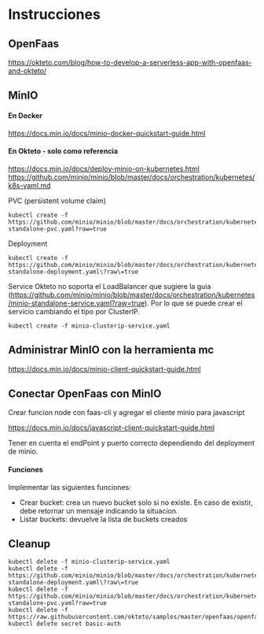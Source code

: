 # Instrucciones

## OpenFaas
https://okteto.com/blog/how-to-develop-a-serverless-app-with-openfaas-and-okteto/

## MinIO

#### En Docker
https://docs.min.io/docs/minio-docker-quickstart-guide.html

#### En Okteto - solo como referencia
https://docs.min.io/docs/deploy-minio-on-kubernetes.html
https://github.com/minio/minio/blob/master/docs/orchestration/kubernetes/k8s-yaml.md

PVC (persistent volume claim)
```
kubectl create -f https://github.com/minio/minio/blob/master/docs/orchestration/kubernetes/minio-standalone-pvc.yaml?raw=true
```

Deployment
```
kubectl create -f https://github.com/minio/minio/blob/master/docs/orchestration/kubernetes/minio-standalone-deployment.yaml\?raw\=true
```

Service
Okteto no soporta el LoadBalancer que sugiere la guia (https://github.com/minio/minio/blob/master/docs/orchestration/kubernetes/minio-standalone-service.yaml?raw=true). Por lo que se puede crear el servicio cambiando el tipo por ClusterIP.
```
kubectl create -f minio-clusterip-service.yaml
```

## Administrar MinIO con la herramienta mc

https://docs.min.io/docs/minio-client-quickstart-guide.html

## Conectar OpenFaas con MinIO

Crear funcion node con faas-cli y agregar el cliente minio para javascript  

https://docs.min.io/docs/javascript-client-quickstart-guide.html

Tener en cuenta el endPoint y puerto correcto dependiendo del deployment de minio.

#### Funciones
Implementar las siguientes funciones:
- Crear bucket: crea un nuevo bucket solo si no existe. En caso de existir, debe retornar un mensaje indicando la situacion.
- Listar buckets: devuelve la lista de buckets creados


## Cleanup
```
kubectl delete -f minio-clusterip-service.yaml  
kubectl delete -f https://github.com/minio/minio/blob/master/docs/orchestration/kubernetes/minio-standalone-deployment.yaml\?raw\=true  
kubectl delete -f https://github.com/minio/minio/blob/master/docs/orchestration/kubernetes/minio-standalone-pvc.yaml?raw=true  
kubectl delete -f https://raw.githubusercontent.com/okteto/samples/master/openfaas/openfaas.yml  
kubectl delete secret basic-auth  
```
